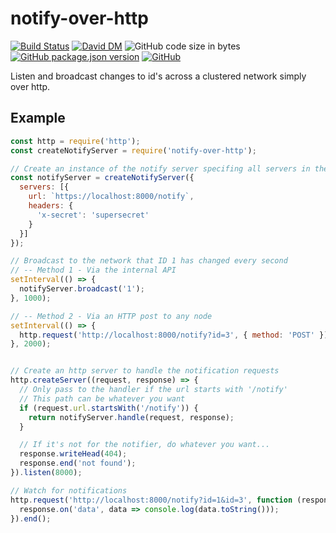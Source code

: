 # notify-over-http
[![Build Status](https://travis-ci.org/markwylde/notify-over-http.svg?branch=master)](https://travis-ci.org/markwylde/notify-over-http)
[![David DM](https://david-dm.org/markwylde/notify-over-http.svg)](https://david-dm.org/markwylde/notify-over-http)
![GitHub code size in bytes](https://img.shields.io/github/languages/code-size/markwylde/notify-over-http)
[![GitHub package.json version](https://img.shields.io/github/package-json/v/markwylde/notify-over-http)](https://github.com/markwylde/notify-over-http/releases)
[![GitHub](https://img.shields.io/github/license/markwylde/notify-over-http)](https://github.com/markwylde/notify-over-http/blob/master/LICENSE)

Listen and broadcast changes to id's across a clustered network simply over http.

## Example
```javascript
const http = require('http');
const createNotifyServer = require('notify-over-http');

// Create an instance of the notify server specifing all servers in the cluster
const notifyServer = createNotifyServer({
  servers: [{
    url: `https://localhost:8000/notify`,
    headers: {
      'x-secret': 'supersecret'
    }
  }]
});

// Broadcast to the network that ID 1 has changed every second
// -- Method 1 - Via the internal API
setInterval(() => {
  notifyServer.broadcast('1');
}, 1000);

// -- Method 2 - Via an HTTP post to any node
setInterval(() => {
  http.request('http://localhost:8000/notify?id=3', { method: 'POST' }).end();
}, 2000);


// Create an http server to handle the notification requests
http.createServer((request, response) => {
  // Only pass to the handler if the url starts with '/notify'
  // This path can be whatever you want
  if (request.url.startsWith('/notify')) {
    return notifyServer.handle(request, response);
  }

  // If it's not for the notifier, do whatever you want...
  response.writeHead(404);
  response.end('not found');
}).listen(8000);

// Watch for notifications
http.request('http://localhost:8000/notify?id=1&id=3', function (response) {
  response.on('data', data => console.log(data.toString()));
}).end();
```
